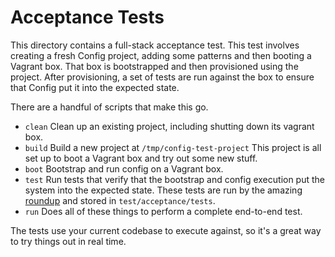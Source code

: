 # Acceptance Tests

This directory contains a full-stack acceptance test. This test involves
creating a fresh Config project, adding some patterns and then booting a
Vagrant box. That box is bootstrapped and then provisioned using the
project. After provisioning, a set of tests are run against the box to
ensure that Config put it into the expected state.

There are a handful of scripts that make this go.

  * `clean` Clean up an existing project, including shutting down its
    vagrant box.
  * `build` Build a new project at `/tmp/config-test-project` This
    project is all set up to boot a Vagrant box and try out some new stuff.
  * `boot` Bootstrap and run config on a Vagrant box.
  * `test` Run tests that verify that the bootstrap and config execution
    put the system into the expected state. These tests are run by the
    amazing [roundup](http://bmizerany.github.com/roundup/) and stored
    in `test/acceptance/tests`.
  * `run` Does all of these things to perform a complete end-to-end
    test.

The tests use your current codebase to execute against, so it's a great
way to try things out in real time.

